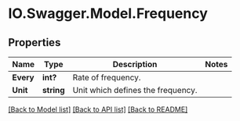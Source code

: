 # IO.Swagger.Model.Frequency
## Properties

Name | Type | Description | Notes
------------ | ------------- | ------------- | -------------
**Every** | **int?** | Rate of frequency. | 
**Unit** | **string** | Unit which defines the frequency. | 

[[Back to Model list]](../README.md#documentation-for-models) [[Back to API list]](../README.md#documentation-for-api-endpoints) [[Back to README]](../README.md)

